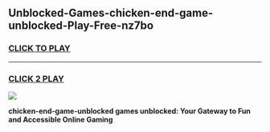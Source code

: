 
## Unblocked-Games-chicken-end-game-unblocked-Play-Free-nz7bo
<h3>
<a href="https://premium76.site?title=chicken-end-game-unblocked&ref=18A1">CLICK TO PLAY</a></h3>
<hr>

<h3>
<a href="https://premium76.site?title=chicken-end-game-unblocked&ref=18A1">CLICK 2 PLAY</a>
  
</h3>

<a href="https://premium76.site?title=chicken-end-game-unblocked&ref=18A1"><img src="https://clearcache.store/games.png"></a>


**chicken-end-game-unblocked games unblocked: Your Gateway to Fun and Accessible Online Gaming**
